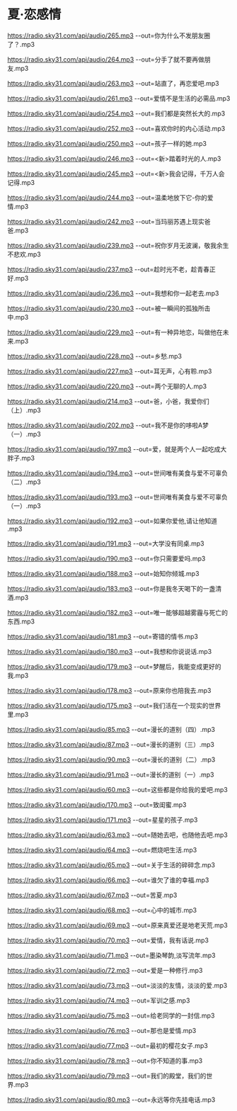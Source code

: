 # 夏·恋感情

https://radio.sky31.com/api/audio/265.mp3 --out=你为什么不发朋友圈了？.mp3

https://radio.sky31.com/api/audio/264.mp3 --out=分手了就不要再做朋友.mp3

https://radio.sky31.com/api/audio/263.mp3 --out=站直了，再恋爱吧.mp3

https://radio.sky31.com/api/audio/261.mp3 --out=爱情不是生活的必需品.mp3

https://radio.sky31.com/api/audio/254.mp3 --out=我们都是突然长大的.mp3

https://radio.sky31.com/api/audio/252.mp3 --out=喜欢你时的内心活动.mp3

https://radio.sky31.com/api/audio/250.mp3 --out=孩子一样的她.mp3

https://radio.sky31.com/api/audio/246.mp3 --out=<新>踏着时光的人.mp3

https://radio.sky31.com/api/audio/245.mp3 --out=<新>我会记得，千万人会记得.mp3

https://radio.sky31.com/api/audio/244.mp3 --out=温柔地放下它-你的爱情.mp3

https://radio.sky31.com/api/audio/242.mp3 --out=当玛丽苏遇上现实爸爸.mp3

https://radio.sky31.com/api/audio/239.mp3 --out=祝你岁月无波澜，敬我余生不悲欢.mp3

https://radio.sky31.com/api/audio/237.mp3 --out=趁时光不老，趁青春正好.mp3

https://radio.sky31.com/api/audio/236.mp3 --out=我想和你一起老去.mp3

https://radio.sky31.com/api/audio/230.mp3 --out=被一瞬间的孤独所击中.mp3

https://radio.sky31.com/api/audio/229.mp3 --out=有一种异地恋，叫做他在未来.mp3

https://radio.sky31.com/api/audio/228.mp3 --out=乡愁.mp3

https://radio.sky31.com/api/audio/227.mp3 --out=耳无声，心有聆.mp3

https://radio.sky31.com/api/audio/220.mp3 --out=两个无聊的人.mp3

https://radio.sky31.com/api/audio/214.mp3 --out=爸，小爸，我爱你们（上）.mp3

https://radio.sky31.com/api/audio/202.mp3 --out=我不是你的哆啦A梦（一）.mp3

https://radio.sky31.com/api/audio/197.mp3 --out=爱，就是两个人一起吃成大胖子.mp3

https://radio.sky31.com/api/audio/194.mp3 --out=世间唯有美食与爱不可辜负（二）.mp3

https://radio.sky31.com/api/audio/193.mp3 --out=世间唯有美食与爱不可辜负（一）.mp3

https://radio.sky31.com/api/audio/192.mp3 --out=如果你爱他,请让他知道 .mp3

https://radio.sky31.com/api/audio/191.mp3 --out=大学没有同桌.mp3

https://radio.sky31.com/api/audio/190.mp3 --out=你只需要爱吗.mp3

https://radio.sky31.com/api/audio/188.mp3 --out=始知你倾城.mp3

https://radio.sky31.com/api/audio/183.mp3 --out=你是我冬天喝下的一盏清酒.mp3

https://radio.sky31.com/api/audio/182.mp3 --out=唯一能够超越雾霾与死亡的东西.mp3

https://radio.sky31.com/api/audio/181.mp3 --out=寄错的情书.mp3

https://radio.sky31.com/api/audio/180.mp3 --out=我想和你说说话.mp3

https://radio.sky31.com/api/audio/179.mp3 --out=梦醒后，我能变成更好的我.mp3

https://radio.sky31.com/api/audio/178.mp3 --out=原来你也陪我去.mp3

https://radio.sky31.com/api/audio/175.mp3 --out=我们活在一个现实的世界里.mp3

https://radio.sky31.com/api/audio/85.mp3 --out=漫长的道别（四）.mp3

https://radio.sky31.com/api/audio/87.mp3 --out=漫长的道别（三）.mp3

https://radio.sky31.com/api/audio/90.mp3 --out=漫长的道别（二）.mp3

https://radio.sky31.com/api/audio/91.mp3 --out=漫长的道别（一）.mp3

https://radio.sky31.com/api/audio/60.mp3 --out=这些都是你给我的爱吧.mp3

https://radio.sky31.com/api/audio/170.mp3 --out=致闺蜜.mp3

https://radio.sky31.com/api/audio/171.mp3 --out=星星的孩子.mp3

https://radio.sky31.com/api/audio/63.mp3 --out=随她去吧，也随他去吧.mp3

https://radio.sky31.com/api/audio/64.mp3 --out=燃烧吧生活.mp3

https://radio.sky31.com/api/audio/65.mp3 --out=关于生活的碎碎念.mp3

https://radio.sky31.com/api/audio/66.mp3 --out=谁欠了谁的幸福.mp3

https://radio.sky31.com/api/audio/67.mp3 --out=苦夏.mp3

https://radio.sky31.com/api/audio/68.mp3 --out=心中的城市.mp3

https://radio.sky31.com/api/audio/69.mp3 --out=原来真爱还是地老天荒.mp3

https://radio.sky31.com/api/audio/70.mp3 --out=爱情，我有话说.mp3

https://radio.sky31.com/api/audio/71.mp3 --out=墨染琴韵,淡写流年.mp3

https://radio.sky31.com/api/audio/72.mp3 --out=爱是一种修行.mp3

https://radio.sky31.com/api/audio/73.mp3 --out=淡淡的友情，淡淡的爱.mp3

https://radio.sky31.com/api/audio/74.mp3 --out=军训之感.mp3

https://radio.sky31.com/api/audio/75.mp3 --out=给老同学的一封信.mp3

https://radio.sky31.com/api/audio/76.mp3 --out=那也是爱情.mp3

https://radio.sky31.com/api/audio/77.mp3 --out=最初的樱花女子.mp3

https://radio.sky31.com/api/audio/78.mp3 --out=你不知道的事.mp3

https://radio.sky31.com/api/audio/79.mp3 --out=我们的殿堂，我们的世界.mp3

https://radio.sky31.com/api/audio/80.mp3 --out=永远等你先挂电话.mp3
